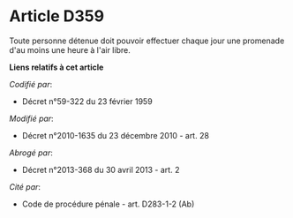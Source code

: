 # Article D359

Toute personne détenue doit pouvoir effectuer chaque jour une promenade d'au moins une heure à l'air libre.

**Liens relatifs à cet article**

_Codifié par_:

  - Décret n°59-322 du 23 février 1959

_Modifié par_:

  - Décret n°2010-1635 du 23 décembre 2010 - art. 28

_Abrogé par_:

  - Décret n°2013-368 du 30 avril 2013 - art. 2

_Cité par_:

  - Code de procédure pénale - art. D283-1-2 (Ab)
